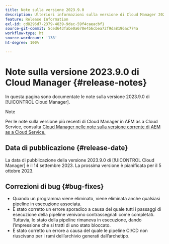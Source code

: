 ```yaml
---
title: Note sulla versione 2023.9.0
description: Ulteriori informazioni sulla versione di Cloud Manager 2023.9.0.
feature: Release Information
exl-id: cd8296d7-2379-4839-9dac-59f4caeacbf1
source-git-commit: 5ced643fabe0a670e456cbea72f9da8196ac774a
workflow-type: ht
source-wordcount: '138'
ht-degree: 100%

---
```


# Note sulla versione 2023.9.0 di Cloud Manager {#release-notes}

In questa pagina sono documentate le note sulla versione 2023.9.0 di [!UICONTROL Cloud Manager].

>[!NOTE]
>
>Per le note sulla versione più recenti di Cloud Manager in AEM as a Cloud Service, consulta [Cloud Manager nelle note sulla versione corrente di AEM as a Cloud Service.](https://experienceleague.adobe.com/it/docs/experience-manager-cloud-service/content/release-notes/cloud-manager/current)

## Data di pubblicazione {#release-date}

La data di pubblicazione della versione 2023.9.0 di [!UICONTROL Cloud Manager] è il 14 settembre 2023. La prossima versione è pianificata per il 5 ottobre 2023.

## Correzioni di bug {#bug-fixes}

* Quando un programma viene eliminato, viene eliminata anche qualsiasi pipeline in esecuzione associata.
* È stato corretto un errore sporadico a causa del quale tutti i passaggi di esecuzione della pipeline venivano contrassegnati come completati. Tuttavia, lo stato della pipeline rimaneva in esecuzione, dando l’impressione che si tratti di uno stato bloccato.
* È stato corretto un errore a causa del quale le pipeline CI/CD non riuscivano per i rami dell’archivio generati dall’archetipo.
